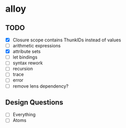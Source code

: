 # alloy

## TODO
- [x] Closure scope contains ThunkIDs instead of values
- [ ] arithmetic expressions
- [x] attribute sets
- [ ] let bindings
- [ ] syntax rework
- [ ] recursion
- [ ] trace
- [ ] error
- [ ] remove lens dependency?

## Design Questions
- [ ] Everything
- [ ] Atoms
